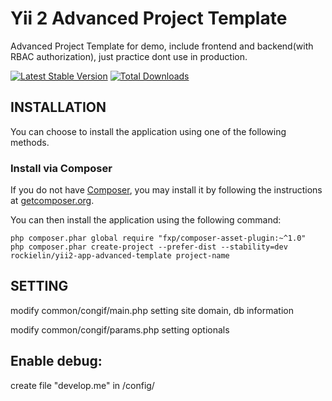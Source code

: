 Yii 2 Advanced Project Template
===============================
Advanced Project Template for demo, include frontend and backend(with RBAC authorization),
just practice dont use in production.

[![Latest Stable Version](https://poser.pugx.org/rockielin/yii2-app-advanced-template/v/stable.png)](https://packagist.org/packages/rockielin/yii2-app-advanced-template)
[![Total Downloads](https://poser.pugx.org/rockielin/yii2-app-advanced-template/downloads.png)](https://packagist.org/packages/rockielin/yii2-app-advanced-template)

INSTALLATION
------------

You can choose to install the application using one of the following methods.

### Install via Composer

If you do not have [Composer](http://getcomposer.org/), you may install it by following the instructions
at [getcomposer.org](http://getcomposer.org/doc/00-intro.md#installation-nix).

You can then install the application using the following command:

~~~
php composer.phar global require "fxp/composer-asset-plugin:~^1.0"
php composer.phar create-project --prefer-dist --stability=dev rockielin/yii2-app-advanced-template project-name
~~~

SETTING
------------
modify common/congif/main.php setting site domain, db information

modify common/congif/params.php setting optionals

Enable debug:
-------------
create file "develop.me" in /config/
